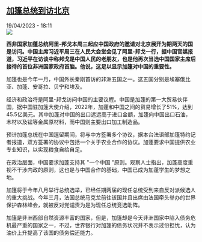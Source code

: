 <!--1681920903000-->
[加篷总统到访北京](https://www.rfi.fr/cn/%E4%B8%AD%E5%9B%BD/20230419-%E5%8A%A0%E7%AF%B7%E6%80%BB%E7%BB%9F%E5%88%B0%E8%AE%BF%E5%8C%97%E4%BA%AC)
------

<div>19/04/2023 - 18:11</div><img src="https://s.rfi.fr/media/display/b9c077d6-b448-11ed-b6f3-005056a90321/w:1280/p:16x9/000_339J67B.jpg"><p><strong>西非国家加蓬总统阿里-邦戈本周三起应中国政府的邀请对北京展开为期两天的国是访问。中国主席习近平周三在人民大会堂会见了阿里-邦戈一行，据中国官媒报道，习近平在访谈中称邦戈是中国人民的老朋友，也是他再次当选中国国家主席后接待的首位非洲国家政府首脑。他说，这足以显示加篷对中国的重要性。                    </strong></p><div><p><span><span><span>加篷也是今年一月，中国外长秦刚首访的非洲五国之一。这五国分别是埃塞俄比亚、加蓬、安哥拉、贝宁和埃及。</span></span></span></p><p><span><span><span>经济和政治将是阿里</span></span>-<span><span>邦戈访问中国的主要议程。中国是加篷的第一大贸易伙伴国，据中国驻加篷大使介绍，</span></span>2022<span><span>年，加蓬和中国之间的贸易增长了</span></span>51%<span><span>，达到</span></span>45.5<span><span>亿美元。其中加篷对中国的出口远远高于进口金额，加篷向中国出口石油，木材以及锰等金属原材料，而中国则主要出口加工制造品。</span></span></span></p><p><span><span><span>预计加篷总统在中国逗留期间，将与中方签署多个协议，据本台法语部加篷特约记者报道，双方签署的协议中包括一个关于农业合作的协议。加蓬要求中国提供农业专业知识，以实现粮食自给自足。</span></span></span></p><p><span><span><span>在政治层面，中国要求加蓬支持其 </span></span>"<span><span>一个中国 </span></span>"<span><span>原则。观察人士指出，加蓬高度重视不干涉内政的原则，这也是与中国合作的基础，中国已成为加蓬学生的梦想之地。</span></span></span></p><p><span><span><span>加篷将于今年八月举行总统选举，已经任期两届的现任总统受到来自反对派候选人的重大挑战。今年三月，法国总统马克龙前往该国并且出席由法国牵头举办的世界保护森林峰会，就被反对党谴责为是为现任总统竞选助阵。</span></span></span></p><p><span><span><span>加篷是非洲西部自然资源丰富的国家，但是，加篷却是今天非洲国家中陷入债务危机最严重的国家之一，不过，世界银行对加篷的债务状况并不表示过份担忧，认为油价上升提高了该国的债务偿还能力。</span></span></span></p><div data-selfpromo-newsletter></div><div data-selfpromo-app></div></div>
